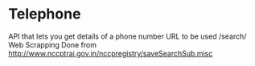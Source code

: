 # Telephone

API that lets you get details of a phone number
URL to be used /search/<phone number>
Web Scrapping Done from http://www.nccptrai.gov.in/nccpregistry/saveSearchSub.misc
